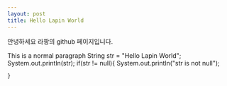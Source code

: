 ```yaml
---
layout: post
title: Hello Lapin World
---
```


안녕하세요 라팡의 github 페이지입니다.

This is a normal paragraph
	String str = "Hello Lapin World";
	System.out.println(str);
	if(str != null){
		System.out.println("str is not null");
	
	}
